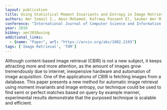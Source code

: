 ```yaml
---
layout: publication
title: Using Statistical Moment Invariants and Entropy in Image Retrieval
authors: Amr Ismail I., Amin Mohamed, Kafrawy Passent El, Sauber Amr M.
conference: "International Journal of Computer Science and Information Security, IJCSIS, Vol."
year: 2010
bibkey: amr2010using
additional_links:
  - {name: "Paper", url: "https://arxiv.org/abs/1002.2193"}
tags: ['Image Retrieval', 'TOM']
---
```

Although content-based image retrieval (CBIR) is not a new subject, it keeps attracting more and more attention, as the amount of images grow tremendously due to internet, inexpensive hardware and automation of image acquisition. One of the applications of CBIR is fetching images from a database. This paper presents a new method for automatic image retrieval using moment invariants and image entropy, our technique could be used to find semi or perfect matches based on query by example manner, experimental results demonstrate that the purposed technique is scalable and efficient.
